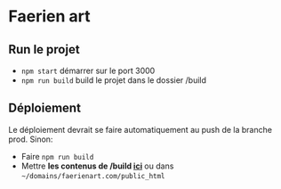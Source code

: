 # Faerien art

## Run le projet
- `npm start` démarrer sur le port 3000
- `npm run build` build le projet dans le dossier /build

## Déploiement
Le déploiement devrait se faire automatiquement au push de la branche prod. Sinon:
- Faire `npm run build`
- Mettre **les contenus de /build [ici](https://box16.domaineinternet.ca:2222/CMD_FILE_MANAGER?path=/domains/faerienart.com/public_html)** ou dans `~/domains/faerienart.com/public_html`
